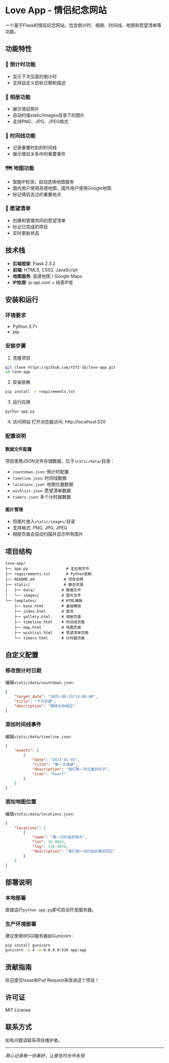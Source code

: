 # Love App - 情侣纪念网站

一个基于Flask的情侣纪念网站，包含倒计时、相册、时间线、地图和愿望清单等功能。

## 功能特性

### 🎯 倒计时功能
- 显示下次见面的倒计时
- 支持自定义目标日期和描述

### 📸 相册功能
- 展示情侣照片
- 自动扫描static/images目录下的图片
- 支持PNG、JPG、JPEG格式

### 📅 时间线功能
- 记录重要时刻的时间线
- 展示情侣关系中的重要事件

### 🗺️ 地图功能
- 智能IP检测，自动选择地图服务
- 国内用户使用高德地图，国外用户使用Google地图
- 标记情侣去过的重要地点

### 📝 愿望清单
- 创建和管理共同的愿望清单
- 标记已完成的项目
- 实时更新状态

## 技术栈

- **后端框架**: Flask 2.3.2
- **前端**: HTML5, CSS3, JavaScript
- **地图服务**: 高德地图 / Google Maps
- **IP检测**: ip-api.com + 纯真IP库

## 安装和运行

### 环境要求
- Python 3.7+
- pip

### 安装步骤

1. 克隆项目
```bash
git clone https://github.com/YIYI-16/love-app.git
cd love-app
```

2. 安装依赖
```bash
pip install -r requirements.txt
```

3. 运行应用
```bash
python app.py
```

4. 访问网站
打开浏览器访问: http://localhost:520

### 配置说明

#### 数据文件配置
项目使用JSON文件存储数据，位于`static/data/`目录：

- `countdown.json`: 倒计时配置
- `timeline.json`: 时间线数据
- `locations.json`: 地图位置数据
- `wishlist.json`: 愿望清单数据
- `timers.json`: 多个计时器数据

#### 图片管理
- 将图片放入`static/images/`目录
- 支持格式: PNG, JPG, JPEG
- 相册页面会自动扫描并显示所有图片

## 项目结构

```
love-app/
├── app.py                 # 主应用文件
├── requirements.txt       # Python依赖
├── README.md             # 项目说明
├── static/               # 静态资源
│   ├── data/            # 数据文件
│   └── images/          # 图片文件
└── templates/           # HTML模板
    ├── base.html        # 基础模板
    ├── index.html       # 首页
    ├── gallery.html     # 相册页面
    ├── timeline.html    # 时间线页面
    ├── map.html         # 地图页面
    ├── wishlist.html    # 愿望清单页面
    └── timers.html      # 计时器页面
```

## 自定义配置

### 修改倒计时日期
编辑`static/data/countdown.json`:
```json
{
    "target_date": "2025-08-15T14:00:00",
    "title": "下次见面",
    "description": "期待与你相见"
}
```

### 添加时间线事件
编辑`static/data/timeline.json`:
```json
{
    "events": [
        {
            "date": "2023-01-01",
            "title": "第一次相遇",
            "description": "我们第一次见面的日子",
            "icon": "heart"
        }
    ]
}
```

### 添加地图位置
编辑`static/data/locations.json`:
```json
{
    "locations": [
        {
            "name": "第一次约会的地方",
            "lat": 39.9042,
            "lng": 116.4074,
            "description": "我们第一次约会的美好回忆"
        }
    ]
}
```

## 部署说明

### 本地部署
直接运行`python app.py`即可启动开发服务器。

### 生产环境部署
建议使用WSGI服务器如Gunicorn：
```bash
pip install gunicorn
gunicorn -w 4 -b 0.0.0.0:520 app:app
```

## 贡献指南

欢迎提交Issue和Pull Request来改进这个项目！

## 许可证

MIT License

## 联系方式

如有问题请联系项目维护者。

---

*用心记录每一份美好，让爱在时光中永恒*
